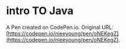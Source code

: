 # intro TO  Java

A Pen created on CodePen.io. Original URL: [https://codepen.io/nieeyoung/pen/oNEKegZ](https://codepen.io/nieeyoung/pen/oNEKegZ).

